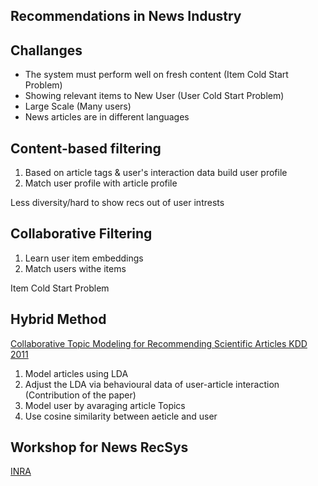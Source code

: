 Recommendations in News Industry
--------------------------------

Challanges
----------

* The system must perform well on fresh content (Item Cold Start Problem)
* Showing relevant items to New User (User Cold Start Problem)
* Large Scale (Many users)
* News articles are in different languages

Content-based filtering
-----------------------

1. Based on article tags & user's interaction data build user profile
2. Match user profile with article profile

Less diversity/hard to show recs out of user intrests

Collaborative Filtering
-----------------------

1. Learn user item embeddings
2. Match users withe items

Item Cold Start Problem

Hybrid Method
-------------

[Collaborative Topic Modeling
for Recommending Scientific Articles KDD 2011](http://www.cs.columbia.edu/~blei/papers/WangBlei2011.pdf)
1. Model articles using LDA
2. Adjust the LDA via behavioural data of user-article interaction (Contribution of the paper)
3. Model user by avaraging article Topics
4. Use cosine similarity between aeticle and user

Workshop for News RecSys
------------------------

[INRA](https://www.ntnu.no/wiki/pages/viewpage.action?pageId=139232153)
